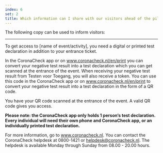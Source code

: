 ```yaml
---
index: 6
set: 2
title: Which information can I share with our visitors ahead of the pilot event?
---
```

The following copy can be used to inform visitors:

---
To get access to [name of event/activity], you need a digital or printed test declaration in addition to your entrance ticket.

In the CoronaCheck app or on www.coronacheck.nl/en/print you can convert your negative test result into a test declaration which you can get scanned at the entrance of the event. When receiving your negative test result from Testen voor Toegang, you will also receive a token. You can use this code in the CoronaCheck app or on www.coronacheck.nl/en/print to convert your negative test result into a test declaration in the form of a QR code.

You have your QR code scanned at the entrance of the event. A valid QR code gives you access. 

**Please note: the CoronaCheck app only holds 1 person’s test declaration. Every individual will need their own phone and CoronaCheck app, or an individually printed test declaration.**

For more information, go to www.coronacheck.nl. You can contact the CoronaCheck helpdesk at 0800-1421 or helpdesk@coronacheck.nl. The helpdesk is available Monday through Sunday from 08.00 - 20.00 hours.

